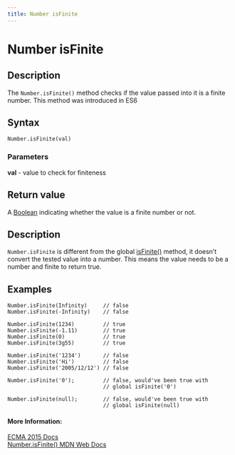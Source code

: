 ```yaml
---
title: Number isFinite
---
```

# Number isFinite

## Description
The ```Number.isFinite()``` method checks if the value passed into it is a finite number. This method was introduced in ES6

## Syntax
```Number.isFinite(val)```

### Parameters

**val** - value to check for finiteness

## Return value

A [Boolean](https://guide.freecodecamp.org/javascript/booleans) indicating whether the value is a finite number or not.

## Description

```Number.isFinite``` is different from the global [isFinite()](https://developer.mozilla.org/en-US/docs/Web/JavaScript/Reference/Global_Objects/isFinite) method, it doesn’t convert the tested value into a number. This means the value needs to be a number and finite to return true.

## Examples

```
Number.isFinite(Infinity)     // false
Number.isFinite(-Infinity)    // false

Number.isFinite(1234)         // true
Number.isFinite(-1.11)        // true
Number.isFinite(0)            // true
Number.isFinite(3g55)         // true

Number.isFinite('1234')       // false
Number.isFinite('Hi')         // false
Number.isFinite('2005/12/12') // false

Number.isFinite('0');         // false, would've been true with
                              // global isFinite('0')
                         
Number.isFinite(null);        // false, would've been true with
                              // global isFinite(null)

```
<!-- The article goes here, in GitHub-flavored Markdown. Feel free to add YouTube videos, images, and CodePen/JSBin embeds  -->

#### More Information:
<!-- Please add any articles you think might be helpful to read before writing the article -->
[ECMA 2015 Docs](https://www.ecma-international.org/ecma-262/6.0/#sec-number.isfinite)
<br>
[Number.isFinite() MDN Web Docs](https://developer.mozilla.org/en-US/docs/Web/JavaScript/Reference/Global_Objects/Number/isFinite)

